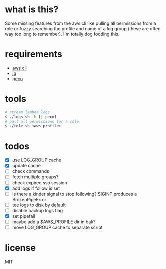 # what is this?
Some missing features from the aws cli like pulling all permissions from a role or fuzzy searching the profile and name of a log group (these are often way too long to remember). I'm totally dog fooding this.

# requirements
- [aws cli](https://github.com/aws/aws-cli/tree/v2)
- [jq](https://stedolan.github.io/jq/download/)
- [peco](https://github.com/peco/peco)

# tools
````bash
# stream lambda logs
$ ./logs.sh -h [| peco]
# pull all permissions for a role
$ ./role.sh <aws_profile>
````

# todos
- [x] use LOG_GROUP cache
- [x] update cache
- [ ] check commands
- [ ] fetch multiple groups?
- [ ] check expired sso session
- [x] add logs if follow is set
- [ ] is there a kinder signal to stop following? SIGINT produces a BrokenPipeError
- [ ] tee logs to disk by default
- [ ] disable backup logs flag
- [x] set pipefail
- [ ] maybe add a $AWS_PROFILE dir in bak?
- [ ] move LOG_GROUP cache to separate script

# license
MIT
